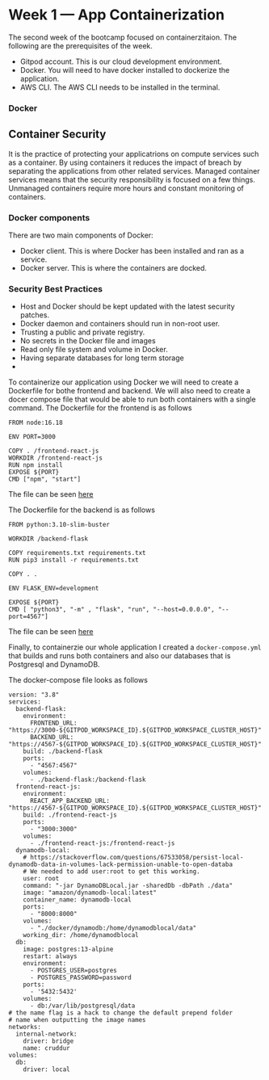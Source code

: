 # Week 1 — App Containerization
The second week of the bootcamp focused on containerzitaion. The following are the prerequisites of the week.
 - Gitpod account. This is our cloud development environment.
 - Docker. You will need to have docker installed to dockerize the application.
 - AWS CLI. The AWS CLI needs to be installed in the terminal.

### Docker

## Container Security
It is the practice of protecting your applicatrions on compute services such as a container. By using containers it reduces the impact of breach by separating the applications from other related services. Managed container services means that the security responsibility is focused on a few things. Unmanaged containers require more hours and constant monitoring of containers.

### Docker components 
There are two main components of Docker:
 - Docker client. This is where Docker has been installed and ran as a service.
 - Docker server. This is where the containers are docked.
 
### Security Best Practices
 - Host and Docker should be kept updated with the latest security patches.
 - Docker daemon and containers should run in non-root user.
 - Trusting a public and private registry. 
 - No secrets in the Docker file and images
 - Read only file system and volume in Docker.
 - Having separate databases for long term storage
 - 
To containerize our application using Docker we will need to create a Dockerfile for bothe frontend and backend. We will
also need to create a docer compose file that would be able to run both containers with a single command.
The Dockerfile for the frontend is as follows
```
FROM node:16.18

ENV PORT=3000

COPY . /frontend-react-js
WORKDIR /frontend-react-js
RUN npm install
EXPOSE ${PORT}
CMD ["npm", "start"]

```
The file can be seen [here](https://github.com/Gathu17/aws-bootcamp-cruddur-2023/blob/main/frontend-react-js/Dockerfile)

The Dockerfile for the backend is as follows

```
FROM python:3.10-slim-buster

WORKDIR /backend-flask

COPY requirements.txt requirements.txt
RUN pip3 install -r requirements.txt

COPY . .

ENV FLASK_ENV=development

EXPOSE ${PORT}
CMD [ "python3", "-m" , "flask", "run", "--host=0.0.0.0", "--port=4567"]

```
The file can be seen [here](https://github.com/Gathu17/aws-bootcamp-cruddur-2023/blob/main/backend-flask/Dockerfile)

Finally, to containerzie our whole application I created a ```docker-compose.yml``` that builds and runs both containers and also our databases that is Postgresql 
and DynamoDB.

The docker-compose file looks as follows

```
version: "3.8"
services:
  backend-flask:
    environment:
      FRONTEND_URL: "https://3000-${GITPOD_WORKSPACE_ID}.${GITPOD_WORKSPACE_CLUSTER_HOST}"
      BACKEND_URL: "https://4567-${GITPOD_WORKSPACE_ID}.${GITPOD_WORKSPACE_CLUSTER_HOST}"
    build: ./backend-flask
    ports:
      - "4567:4567"
    volumes:
      - ./backend-flask:/backend-flask
  frontend-react-js:
    environment:
      REACT_APP_BACKEND_URL: "https://4567-${GITPOD_WORKSPACE_ID}.${GITPOD_WORKSPACE_CLUSTER_HOST}"
    build: ./frontend-react-js
    ports:
      - "3000:3000"
    volumes:
      - ./frontend-react-js:/frontend-react-js
  dynamodb-local:
    # https://stackoverflow.com/questions/67533058/persist-local-dynamodb-data-in-volumes-lack-permission-unable-to-open-databa
    # We needed to add user:root to get this working.
    user: root
    command: "-jar DynamoDBLocal.jar -sharedDb -dbPath ./data"
    image: "amazon/dynamodb-local:latest"
    container_name: dynamodb-local
    ports:
      - "8000:8000"
    volumes:
      - "./docker/dynamodb:/home/dynamodblocal/data"
    working_dir: /home/dynamodblocal
  db:
    image: postgres:13-alpine
    restart: always
    environment:
      - POSTGRES_USER=postgres
      - POSTGRES_PASSWORD=password
    ports:
      - '5432:5432'
    volumes: 
      - db:/var/lib/postgresql/data
# the name flag is a hack to change the default prepend folder
# name when outputting the image names
networks: 
  internal-network:
    driver: bridge
    name: cruddur
volumes:
  db:
    driver: local
    
```
